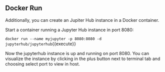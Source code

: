 ## Docker Run

Additionally, you can create an Jupiter Hub instance in a Docker container.

Start a container running a Jupyter Hub instance in port 8080:

`docker run --name myjupyter -p 8080:8080 -d jupyterhub/jupyterhub`{{execute}}

Now the jupyterhub instance is up and running on port 8080.
You can visualize the instance by clicking in the plus button next to terminal tab and choosing select port to view in host.



